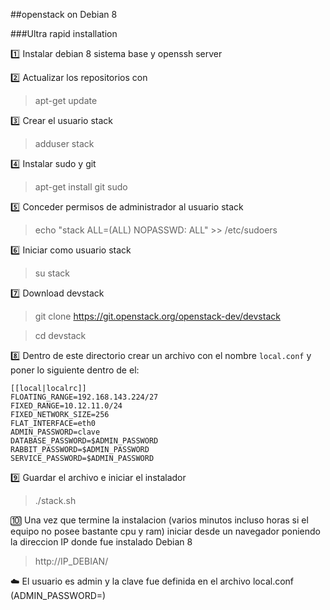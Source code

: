 ##openstack on Debian 8

###Ultra rapid installation

:one: Instalar debian 8 sistema base y openssh server

:two: Actualizar los repositorios con

> apt-get update

:three: Crear el usuario stack

> adduser stack

:four: Instalar sudo y git

> apt-get install git sudo

:five: Conceder permisos de administrador al usuario stack

> echo "stack ALL=(ALL) NOPASSWD: ALL" >> /etc/sudoers

:six: Iniciar como usuario stack

> su stack

:seven: Download devstack

> git clone https://git.openstack.org/openstack-dev/devstack

> cd devstack

:eight: Dentro de este directorio crear un archivo con el nombre `local.conf` y poner lo siguiente dentro de el:

```
[[local|localrc]]
FLOATING_RANGE=192.168.143.224/27
FIXED_RANGE=10.12.11.0/24
FIXED_NETWORK_SIZE=256
FLAT_INTERFACE=eth0
ADMIN_PASSWORD=clave
DATABASE_PASSWORD=$ADMIN_PASSWORD
RABBIT_PASSWORD=$ADMIN_PASSWORD
SERVICE_PASSWORD=$ADMIN_PASSWORD
```

:nine: Guardar el archivo e iniciar el instalador

> ./stack.sh

:keycap_ten: Una vez que termine la instalacion (varios minutos incluso horas si el equipo no posee bastante cpu y ram) iniciar desde un navegador poniendo la direccion IP donde fue instalado Debian 8

> http://IP_DEBIAN/

:cloud: El usuario es admin y la clave fue definida en el archivo local.conf (ADMIN_PASSWORD=)


